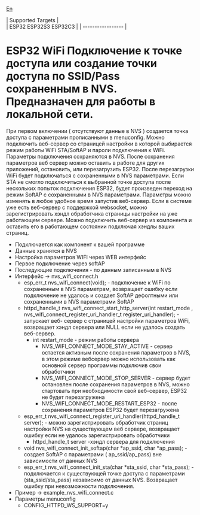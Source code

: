 [En](/README.md)

| Supported Targets |  
| ESP32 ESP32S3 ESP32C3 | 
| ----------------- |

# ESP32 WiFi Подключение к точке доступа или создание точки доступа по SSID/Pass сохраненным в NVS. Предназначен для работы в локальной сети.
При первом включении ( отсутствуют данные в NVS ) создается точка доступа с параметрами прописанными в menuconfig.
Можно подключить веб-сервер со страницей настройки в которой выбирается режим работы WiFi STA/SoftAP и пароли подключения к WiFi.
Параметры подключения сохраняются в NVS. После сохранения параметров веб сервер можно оставить в работе для других приложений, остановить, или перезагрузить ESP32. После перезагрузки WiFi будет подключаться с сохраненными в NVS параметрами.
Если STA не смогло подключиться к выбранной точке доступа после нескольких попыток подключения ESP32, будет произведен переход на режим SoftAP с сохраненными в NVS параметрами. Параметры можно изменять в любое удобное время запустив веб-сервер. Если в системе уже есть веб-сервер с поддержкой websocket, можно зарегистрировать хэндл обработчика страницы настройки на уже работающем сервере. Можно подключить веб-сервер из компонента и оставить его в работающем состоянии подключая хэндлы ваших страниц.
 - Подключается как компонент к вашей программе
 - Данные хранятся в NVS
 - Настройка параметров WIFI через WEB интерфейс
 - Первое подключение через softAP
 - Последующие подключения - по данным записанным в NVS
 - Интерфейс -> nvs_wifi_connect.h
    - esp_err_t nvs_wifi_connect(void); - подключение к WiFi по сохраненным в NVS параметрам, возвращает ошибку если подключение не удалось и создает SoftAP дефолтными или сохраненными в NVS параметрами SoftAP
    - httpd_handle_t nvs_wifi_connect_start_http_server(int restart_mode , nvs_wifi_connect_register_uri_handler_t register_uri_handler); - запускает веб- сервер с страницей настройки параметров WiFi, возвращает хэндл сервера или NULL если не удалось создать веб-сервер.
      - int restart_mode - режим работы сервера
        - NVS_WIFI_CONNECT_MODE_STAY_ACTIVE - сервер остается активным после сохранения параметров в NVS, в этом режиме вебсервер можно использовать как основной сервер программы подключив свои обработчики
        - NVS_WIFI_CONNECT_MODE_STOP_SERVER - сервер будет остановлен после сохранения параметров в NVS, можно стартовать при необходимости свой веб-сервер, ESP32 не будет перезагружена
        - NVS_WIFI_CONNECT_MODE_RESTART_ESP32 - после сохранения параметров ESP32 будет перезагружена
    - esp_err_t nvs_wifi_connect_register_uri_handler(httpd_handle_t server); - можно зарегистрировать обработчик страниц настройки NVS на существующем веб сервере, возвращает ошибку если не удалось зарегистрировать обработчики
      -  httpd_handle_t server -хэндл сервера для подключения
    - void nvs_wifi_connect_init_softap(char *ap_ssid, char *ap_pass); - создает SoftAP c параметрами ( ap_ssid/ap_pass) вне зависимости от данных NVS
    - esp_err_t nvs_wifi_connect_init_sta(char *sta_ssid, char *sta_pass); - подключается к существующей точке доступа с параметрами (sta_ssid/sta_pass) независимо от данных NVS. Возвращает ошибку при невозможности подключения.
 - Пример  -> example_nvs_wifi_connect.c
 - Параметры menuconfig
    - CONFIG_HTTPD_WS_SUPPORT=y
